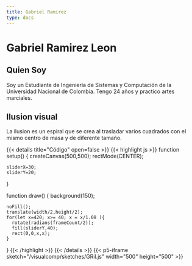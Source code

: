 ```yaml
---
title: Gabriel Ramirez
type: docs
---
```

# Gabriel Ramirez Leon


## Quien Soy
Soy un Estudiante de Ingeniería de Sistemas y Computación de la Universidad Nacional de Colombia. 
Tengo 24 años y practico artes marciales.

## Ilusion visual

La ilusion es un espiral que se crea al trasladar varios cuadrados con el mismo centro de masa y de diferente tamaño.


{{< details title="Código" open=false >}}
{{< highlight js >}}
function setup() {
    createCanvas(500,500);
    rectMode(CENTER);
    
    sliderX=30;
    sliderY=20;
  }
  
  function draw() {
    background(150);
  
    
    noFill();
    translate(width/2,height/2);
    for(let x=420; x>= 40; x = x/1.08 ){
      rotate(radians(frameCount/2));
      fill(sliderY,40);
      rect(0,0,x,x);
    }
  }
{{< /highlight >}}
{{< /details >}}
{{< p5-iframe sketch="/visualcomp/sketches/GRil.js" width="500" height="500" >}}

